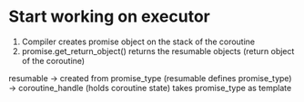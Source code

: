 # Start working on executor


1. Compiler creates promise object on the stack of the coroutine
2. promise.get_return_object() returns the resumable objects (return object of the coroutine)

resumable -> created from promise_type (resumable defines promise_type) -> coroutine_handle (holds coroutine state) takes promise_type as template